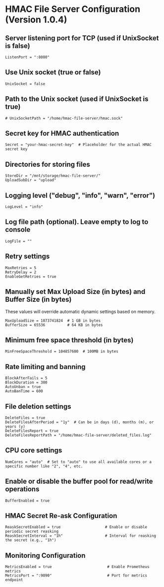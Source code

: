
# HMAC File Server Configuration (Version 1.0.4)

## Server listening port for TCP (used if UnixSocket is false)
```
ListenPort = ":8080"
```

## Use Unix socket (true or false)
```
UnixSocket = false
```

## Path to the Unix socket (used if UnixSocket is true)
```
# UnixSocketPath = "/home/hmac-file-server/hmac.sock"
```

## Secret key for HMAC authentication
```
Secret = "your-hmac-secret-key"  # Placeholder for the actual HMAC secret key
```

## Directories for storing files
```
StoreDir = "/mnt/storage/hmac-file-server/"
UploadSubDir = "upload"
```

## Logging level ("debug", "info", "warn", "error")
```
LogLevel = "info"
```

## Log file path (optional). Leave empty to log to console
```
LogFile = ""
```

## Retry settings
```
MaxRetries = 5
RetryDelay = 2
EnableGetRetries = true
```

## Manually set Max Upload Size (in bytes) and Buffer Size (in bytes)
These values will override automatic dynamic settings based on memory.
```
MaxUploadSize = 1073741824  # 1 GB in bytes
BufferSize = 65536          # 64 KB in bytes
```

## Minimum free space threshold (in bytes)
```
MinFreeSpaceThreshold = 104857600  # 100MB in bytes
```

## Rate limiting and banning
```
BlockAfterFails = 5
BlockDuration = 300
AutoUnban = true
AutoBanTime = 600
```

## File deletion settings
```
DeleteFiles = true
DeleteFilesAfterPeriod = "1y"  # Can be in days (d), months (m), or years (y)
DeleteFilesReport = true
DeleteFilesReportPath = "/home/hmac-file-server/deleted_files.log"
```

## CPU core settings
```
NumCores = "auto"  # Set to "auto" to use all available cores or a specific number like "2", "4", etc.
```

## Enable or disable the buffer pool for read/write operations
```
BufferEnabled = true
```

## HMAC Secret Re-ask Configuration
```
ReaskSecretEnabled = true                    # Enable or disable periodic secret reasking
ReaskSecretInterval = "1h"                   # Interval for reasking the secret (e.g., "1h")
```

## Monitoring Configuration
```
MetricsEnabled = true                         # Enable Prometheus metrics
MetricsPort = ":9090"                         # Port for metrics endpoint
```
